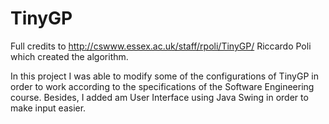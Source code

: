 TinyGP
======


Full credits to http://cswww.essex.ac.uk/staff/rpoli/TinyGP/ Riccardo Poli which created the algorithm.

In this project I was able to modify some of the configurations of TinyGP in order to work according to the specifications of the Software Engineering course. Besides, I added am User Interface using Java Swing in order to make input easier.

